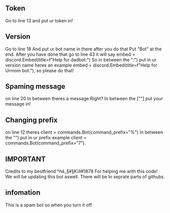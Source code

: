 ## Token
Go to line 13 and put ur token in!

## Version
Go to line 18 And put ur bot name in there after you do that Put "Bot" at the end. After you have done that go to line 43 it will say         embed = discord.Embed(title=f"Help for dadbot:") So in between the ":") put in ur version name heres an example         embed = discord.Embed(title=f"Help for Urmom bot:"),
so please do that!

## Spaming message
on line 20 In between theres a message Right? In between the [""] put your message in!

## Changing prefix
on line 12 theres client = commands.Bot(command_prefix="%") In between the "")
put in ur prefix example client = commands.Bot(command_prefix="7").


## IMPORTANT
Credits to my bestfriend †hê_§¥§Kïll#1878 For helping me with this code! We will be updating this bot aswell. There will be In seprate parts of githubs.


## infomation
This is a spam bot so when you turn it off 
